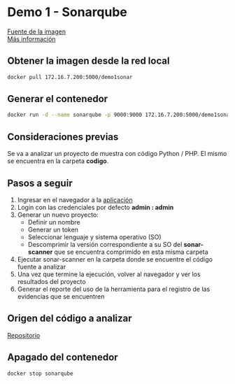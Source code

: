 # Demo 1 - Sonarqube

[Fuente de la imagen](https://hub.docker.com/_/sonarqube/)  
[Más información](https://www.sonarqube.org/)

## Obtener la imagen desde la red local

~~~ bash
docker pull 172.16.7.200:5000/demo1sonar
~~~

## Generar el contenedor

~~~ bash
docker run -d --name sonarqube -p 9000:9000 172.16.7.200:5000/demo1sonar
~~~

## Consideraciones previas

Se va a analizar un proyecto de muestra con código Python / PHP. El mismo se encuentra en la carpeta **codigo**.

## Pasos a seguir

1. Ingresar en el navegador a la [aplicación](http://localhost:9000/)
2. Login con las credenciales por defecto **admin : admin**
3. Generar un nuevo proyecto:
    + Definir un nombre
    + Generar un token
    + Seleccionar lenguaje y sistema operativo (SO)
    + Descomprimir la versión correspondiente a su SO del **sonar-scanner** que se encuentra comprimido en esta misma carpeta
4. Ejecutar sonar-scanner en la carpeta donde se encuentre el código fuente a analizar
5. Una vez que termine la ejecución, volver al navegador y ver los resultados del proyecto
6. Generar el reporte del uso de la herramienta para el registro de las evidencias que se encuentren

## Origen del código a analizar

[Repositorio](https://github.com/genack/gPOS)

## Apagado del contenedor

~~~ bash
docker stop sonarqube
~~~
